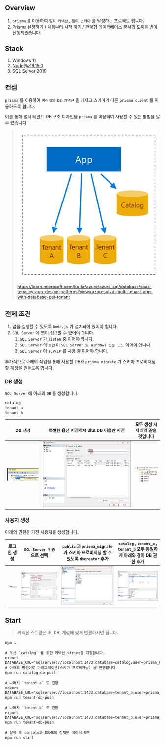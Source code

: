 ## Overview

1. `prisma` 를 이용하여 `멀티 커넥션` , `멀티 스키마` 를 달성하는 프로젝트 입니다.
1. [Prisma 설정하기 / 처음부터 시작 하기 / 관계형 데이터베이스](https://www.prisma.io/docs/getting-started/setup-prisma/start-from-scratch/relational-databases-typescript-sqlserver) 문서의 도움을 받아 진행되었습니다.

## Stack

1. Windows 11
1. Node@v16.15.0
1. SQL Server 2019

## 컨셉

`prisma` 를 이용하여 `여러개의 DB 커넥션` 을 가지고 스키마가 다른 `prisma client` 를 이용하도록 합니다.

이를 통해 멀티 테넌트 DB 구조 디자인을 `prisma` 를 이용하여 사용할 수 있는 방법을 알 수 있습니다.

> ![](./assets/1.png)
>
> https://learn.microsoft.com/ko-kr/azure/azure-sql/database/saas-tenancy-app-design-patterns?view=azuresql#d-multi-tenant-app-with-database-per-tenant

## 전제 조건

1. 앱을 실행할 수 있도록 `Node.js` 가 설치되어 있어야 합니다.
1. `SQL Server` 에 앱이 접근할 수 있어야 합니다.
   1. `SQL Server` 가 `listen` 중 이어야 합니다.
   1. `SQL Server` 의 `보안` 이 `SQL Server 및 Windows 인증 모드` 이어야 합니다.
   1. `SQL Server` 이 `TCP/IP` 를 사용 중 이어야 합니다.

추가적으로 아래의 작업을 통해 사용할 DB와 `prisma migrate` 가 스키마 프로비저닝 할 계정을 만들도록 합니다.

### DB 생성

`SQL Server` 에 아래의 `DB` 를 생성합니다.

```
catalog
tenant_a
tenant_b
```

| DB 생성             | 특별한 옵션 지정하지 않고 DB 이름만 지정 | 모두 생성 시 아래와 같을 것입니다 |
| ------------------- | ---------------------------------------- | --------------------------------- |
| ![](./assets/2.png) | ![](./assets/3.png)                      | ![](./assets/4.png)               |

### 사용자 생성

아래의 권한을 가진 사용자를 생성합니다.

| 로그인 생성         | `SQL Server 인증` 으로 선택 | `public` 과 `prisma_migrate` 가 스키마 프로비저닝 할 수 있도록 `dbcreator` 추가 | `catalog` , `tenant_a` , `tenant_b` 모두 동일하게 아래와 같이 DB 권한 추가 |
| ------------------- | --------------------------- | ------------------------------------------------------------------------------- | -------------------------------------------------------------------------- |
| ![](./assets/5.png) | ![](./assets/6.png)         | ![](./assets/7.png)                                                             | ![](./assets/8.png)                                                        |

## Start

> 커넥션 스트링은 IP, DB, 계정에 맞게 변경하시면 됩니다.

```shell
npm i

# 우선 `catalog` 를 위한 커넥션 string을 지정합니다.
export DATABASE_URL="sqlserver://localhost:1433;database=catalog;user=prisma_migrate;password=1234;encrypt=DANGER_PLAINTEXT"
# 아래의 명령어로 마이그레이션(스키마 프로비저닝) 을 진행합니다
npm run catalog-db-push

# 나머지 `tenant_a` 도 진행
export DATABASE_URL="sqlserver://localhost:1433;database=tenant_a;user=prisma_migrate;password=1234;encrypt=DANGER_PLAINTEXT"
npm run tenant-db-push

# 나머지 `tenant_b` 도 진행
export DATABASE_URL="sqlserver://localhost:1433;database=tenant_b;user=prisma_migrate;password=1234;encrypt=DANGER_PLAINTEXT"
npm run tenant-db-push

# 실행 후 console과 DBMS에 적재된 데이터 확인
npm run start
```
